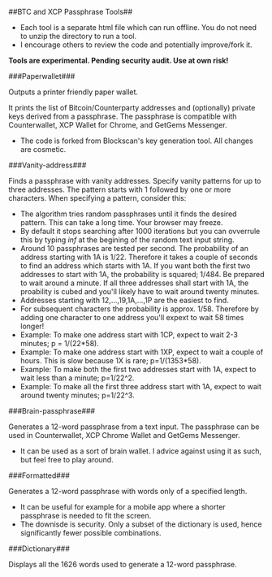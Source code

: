 ##BTC and XCP Passphrase Tools##

* Each tool is a separate html file which can run offline. You do not need to unzip the directory to run a tool.
* I encourage others to review the code and potentially improve/fork it.

**Tools are experimental. Pending security audit. Use at own risk!**


###Paperwallet###

Outputs a printer friendly paper wallet.

It prints the list of Bitcoin/Counterparty addresses and (optionally) private keys derived from a passphrase. The passphrase is compatible with Counterwallet, XCP Wallet for Chrome, and GetGems Messenger.

 * The code is forked from Blockscan's key generation tool. All changes are cosmetic.


###Vanity-address###

Finds a passphrase with vanity addresses. Specify vanity patterns for up to three addresses. The pattern starts with 1 followed by one or more characters. When specifying a pattern, consider this:

 * The algorithm tries random passphrases until it finds the desired pattern. This can take a long time. Your browser may freeze.
 * By default it stops searching after 1000 iterations but you can ovverrule this by typing *inf* at the begining of the random text input string.
 * Around 10 passphrases are tested per second. The probability of an address starting with 1A is 1/22. Therefore it takes a couple of seconds to find an address which starts with 1A. If you want both the first two addresses to start with 1A, the probability is squared; 1/484. Be prepared to wait around a minute. If all three addresses shall start with 1A, the proability is cubed and you'll likely have to wait around twenty minutes.
 * Addresses starting with 12,...,19,1A,...,1P are the easiest to find.
 * For subsequent characters the probability is approx. 1/58. Therefore by adding one character to one address you'll expext to wait 58 times longer!
 * Example: To make one address start with 1CP, expect to wait 2-3 minutes; p = 1/(22*58).
 * Example: To make one address start with 1XP, expect to wait a couple of hours. This is slow because 1X is rare; p=1/(1353*58).
 * Example: To make both the first two addresses start with 1A, expect to wait less than a minute; p=1/22^2.
 * Example: To make all the first three address start with 1A, expect to wait around twenty minutes; p=1/22^3.


###Brain-passphrase###

Generates a 12-word passphrase from a text input. The passphrase can be used in Counterwallet, XCP Chrome Wallet and GetGems Messenger.

 * It can be used as a sort of brain wallet. I advice against using it as such, but feel free to play around.
 
 
###Formatted###

Generates a 12-word passphrase with words only of a specified length.

 * It can be useful for example for a mobile app where a shorter passphrase is needed to fit the screen.
 * The downisde is security. Only a subset of the dictionary is used, hence significantly fewer possible combinations.
 
 
###Dictionary###

Displays all the 1626 words used to generate a 12-word passphrase.

